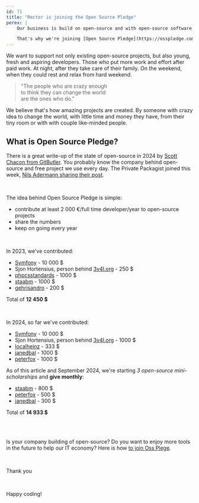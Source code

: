 ```yaml
---
id: 71
title: "Rector is joining the Open Source Pledge"
perex: |
    Our business is build on open-source and with open-source software. We're using free PHP language, free PHP frameworks and free packages. But those are not free to develope and maintain.

    That's why we're joining [Open Source Pledge](https://osspledge.com/). To put real numbers on the table and commit to long-term support.
---
```


We want to support not only existing open-source projects, but also young, fresh and aspiring developers. Those who put more work and effort after paid work. At night, after they take care of their family. On the weekend, when they could rest and relax from hard weekend.

<blockquote class="blockquote mt-5 mb-5 text-center">
"The people who are crazy enough<br>
to think they can change the world<br>
are the ones who do."
</blockquote>

We believe that's how amazing projects are created. By someone with crazy idea to change the world, with little time and money they have, from their tiny room or with with couple like-minded people.


## What is Open Source Pledge?

There is a great write-up of the state of open-source in 2024 by [Scott Chacon from GitButler](https://blog.gitbutler.com/open-source-pledge-2024/). You probably know the company behind open-source and free project we use every day.
 The Private Packagist joined this week, [Nils Adermann sharing their post](https://blog.packagist.com/packagist-is-joining-the-open-source-pledge/).

<br>

The idea behind Open Source Pledge is simple:

 * contribute at least 2 000 €/full time developer/year to open-source projects
 * share the numbers
 * keep on going every year

<br>

In 2023, we've contributed:

* [Symfony](https://symfony.com/sponsor) - 10 000 $
* Sjon Hortensius, person behind [3v4l.org](https://3v4l.org/sponsor) - 250 $
* [phpcsstandards](https://github.com/PHPCSStandards) - 1000 $
* [staabm](https://github.com/sponsors/staabm) - 1000 $
* [gehrisandro](https://github.com/sponsors/gehrisandro) - 200 $

Total of **12 450 $**

<br>

In 2024, so far we've contributed:

* [Symfony](https://symfony.com/sponsor) - 10 000 $
* Sjon Hortensius, person behind [3v4l.org](https://3v4l.org/sponsor) - 1000 $
* [localheinz](https://github.com/sponsors/localheinz) - 333 $
* [janedbal](https://github.com/sponsors/janedbal) - 1000 $
* [peterfox](https://github.com/sponsors/peterfox) - 1000 $

As of this article and September 2024, we're starting *3 open-source mini-scholarships* and **give monthly**:

* [staabm](https://github.com/sponsors/staabm) - 800 $
* [peterfox](https://github.com/sponsors/peterfox) - 500 $
* [janedbal](https://github.com/sponsors/janedbal) - 300 $

Total of **14 933 $**

<br>
<br>


Is your company building of open-source? Do you want to enjoy more tools in the future to help our IT economy? Here is how [to join Oss Plege](https://osspledge.com/join/).

<br>

Thank you

<br>

Happy coding!
